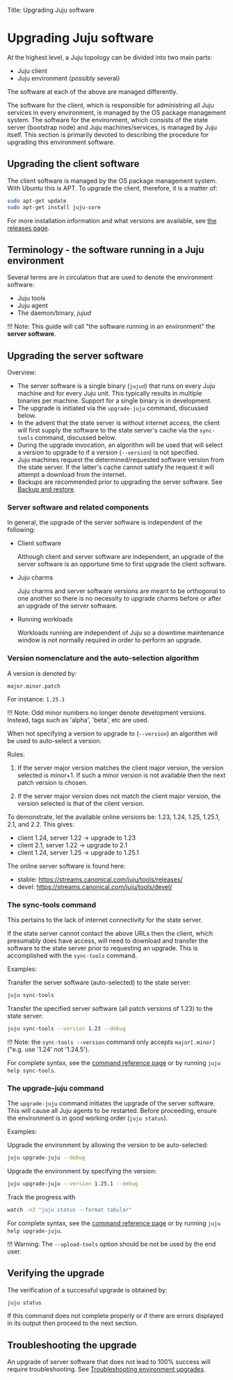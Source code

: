 Title: Upgrading Juju software


# Upgrading Juju software

At the highest level, a Juju topology can be divided into two main parts:

- Juju client
- Juju environment (possibly several)

The software at each of the above are managed differently.

The software for the client, which is responsible for administring all Juju
services in every environment, is managed by the OS package management system.
The software for the environment, which consists of the state server (bootstrap
node) and Juju machines/services, is managed by Juju itself. This section is
primarily devoted to describing the procedure for upgrading this environment
software.


## Upgrading the client software

The client software is managed by the OS package management system. With Ubuntu
this is APT. To upgrade the client, therefore, it is a matter of:

```bash
sudo apt-get update
sudo apt-get install juju-core
```

For more installation information and what versions are available, see
[the releases page](reference-releases.html).
 
## Terminology - the software running in a Juju environment

Several terms are in circulation that are used to denote the environment software:

- Juju tools
- Juju agent
- The daemon/binary, *jujud*

!!! Note: 
    This guide will call "the software running in an environment" the
    **server software**.


## Upgrading the server software

Overview:

- The server software is a single binary (`jujud`) that runs on every Juju
  machine and for every Juju unit. This typically results in multiple binaries
  per machine. Support for a single binary is in development.
- The upgrade is initiated via the `upgrade-juju` command, discussed below.
- In the advent that the state server is without internet access, the client
  will first supply the software to the state server's cache via the
  `sync-tools` command, discussed below.
- During the upgrade invocation, an algorithm will be used that will select a
  version to upgrade to if a version (`--version`) is not specified.
- Juju machines request the determined/requested software version from the
  state server. If the latter's cache cannot satisfy the request it will
  attempt a download from the internet.
- Backups are recommended prior to upgrading the server software. See
  [Backup and restore](./juju-backup-restore.html).

### Server software and related components

In general, the upgrade of the server software is independent of the following:

- Client software

    Although client and server software are independent, an upgrade of the server
    software is an opportune time to first upgrade the client software.

- Juju charms

    Juju charms and server software versions are meant to be orthogonal to one
    another so there is no necessity to upgrade charms before or after an
    upgrade of the server software.

- Running workloads

    Workloads running are independent of Juju so a downtime maintenance window
    is not normally required in order to perform an upgrade.

### Version nomenclature and the auto-selection algorithm

A version is denoted by:

`major.minor.patch`

For instance: `1.25.1`

!!! Note: 
    Odd minor numbers no longer denote development versions. Instead, tags
    such as 'alpha', 'beta', etc are used.

When not specifying a version to upgrade to (`--version`) an algorithm will be
used to auto-select a version.

Rules:

1. If the server major version matches the client major version, the version
   selected is minor+1. If such a minor version is not available then the next
   patch version is chosen.

1. If the server major version does not match the client major version, the
   version selected is that of the client version.

To demonstrate, let the available online versions be: 1.23, 1.24, 1.25, 1.25.1,
2.1, and 2.2. This gives:

- client 1.24, server 1.22 -> upgrade to 1.23
- client 2.1, server 1.22 -> upgrade to 2.1
- client 1.24, server 1.25 -> upgrade to 1.25.1

The online server software is found here:

- stable: https://streams.canonical.com/juju/tools/releases/
- devel: https://streams.canonical.com/juju/tools/devel/

### The sync-tools command

This pertains to the lack of internet connectivity for the state server.

If the state server cannot contact the above URLs then the client, which
presumably does have access, will need to download and transfer the software
to the state server prior to requesting an upgrade. This is accomplished with
the `sync-tools` command.

Examples:

Transfer the server software (auto-selected) to the state server:

```bash
juju sync-tools
```

Transfer the specified server software (all patch versions of 1.23) to the
state server:

```bash
juju sync-tools --version 1.23 --debug
```

!!! Note: 
    the `sync-tools --version` command only accepts `major[.minor]`
    ("e.g. use '1.24' not '1.24.5').

For complete syntax, see the [command reference page](./commands.html#sync-tools)
or by running `juju help sync-tools`.

### The upgrade-juju command

The `upgrade-juju` command initiates the upgrade of the server software. This
will cause all Juju agents to be restarted. Before proceeding, ensure the
environment is in good working order (`juju status`).

Examples:

Upgrade the environment by allowing the version to be auto-selected:

```bash
juju upgrade-juju --debug
```

Upgrade the environment by specifying the version:

```bash
juju upgrade-juju --version 1.25.1 --debug
```

Track the progress with

```bash
watch -n3 "juju status --format tabular"
```

For complete syntax, see the [command reference page](./commands.html#upgrade-juju)
or by running `juju help upgrade-juju`.

!!! Warning: 
    The `--upload-tools` option should be not be used by the end user.


## Verifying the upgrade

The verification of a successful upgrade is obtained by:

```bash
juju status
```

If this command does not complete properly or if there are errors displayed in
its output then proceed to the next section.


## Troubleshooting the upgrade

An upgrade of server software that does not lead to 100% success will require
troubleshooting. See [Troubleshooting environment upgrades](./troubleshooting-upgrade.html).
